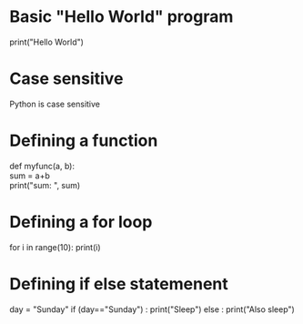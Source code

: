# Basic "Hello World" program  

print("Hello World")


# Case sensitive  

Python is case sensitive


# Defining a function   

def myfunc(a, b):  
 sum = a+b  
 print("sum: ", sum)


# Defining a for loop  

for i in range(10):
    print(i)


# Defining if else statemenent  

day = "Sunday"
if (day=="Sunday") :
 print("Sleep")
else : 
 print("Also sleep")